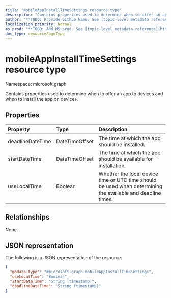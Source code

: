 ```yaml
---
title: "mobileAppInstallTimeSettings resource type"
description: "Contains properties used to determine when to offer an app to devices and when to install the app on devices."
author: "**TODO: Provide Github Name. See [topic-level metadata reference](https://msgo.azurewebsites.net/add/document/guidelines/metadata.html#topic-level-metadata)**"
localization_priority: Normal
ms.prod: "**TODO: Add MS prod. See [topic-level metadata reference](https://msgo.azurewebsites.net/add/document/guidelines/metadata.html#topic-level-metadata)**"
doc_type: resourcePageType
---
```


# mobileAppInstallTimeSettings resource type

Namespace: microsoft.graph

Contains properties used to determine when to offer an app to devices and when to install the app on devices.

## Properties
|Property|Type|Description|
|:---|:---|:---|
|deadlineDateTime|DateTimeOffset|The time at which the app should be installed.|
|startDateTime|DateTimeOffset|The time at which the app should be available for installation.|
|useLocalTime|Boolean|Whether the local device time or UTC time should be used when determining the available and deadline times.|

## Relationships
None.

## JSON representation
The following is a JSON representation of the resource.
<!-- {
  "blockType": "resource",
  "@odata.type": "microsoft.graph.mobileAppInstallTimeSettings"
}
-->
``` json
{
  "@odata.type": "#microsoft.graph.mobileAppInstallTimeSettings",
  "useLocalTime": "Boolean",
  "startDateTime": "String (timestamp)",
  "deadlineDateTime": "String (timestamp)"
}
```

